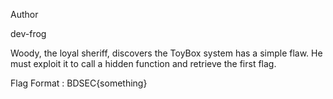 Author

dev-frog

Woody, the loyal sheriff, discovers the ToyBox system has a simple flaw. He must exploit it to call a hidden function and retrieve the first flag.

Flag Format : BDSEC{something}
